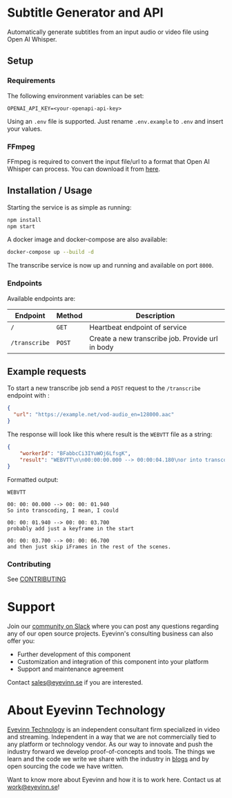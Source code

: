 # Subtitle Generator and API

Automatically generate subtitles from an input audio or video file using Open AI Whisper.

## Setup

### Requirements

The following environment variables can be set:
```text
OPENAI_API_KEY=<your-openapi-api-key>
```

Using an `.env` file is supported. Just rename `.env.example` to `.env` and insert your values.

### FFmpeg

FFmpeg is required to convert the input file/url to a format that Open AI Whisper can process. You can download it from [here](https://www.ffmpeg.org/download.html).

## Installation / Usage

Starting the service is as simple as running:

```bash
npm install
npm start
```

A docker image and docker-compose are also available:

```bash
docker-compose up --build -d
```

The transcribe service is now up and running and available on port `8000`.

### Endpoints

Available endpoints are:

| Endpoint                         | Method   | Description                                      |
| -------------------------------- | -------- | -------------------------------------------------|
| `/`                              | `GET`    | Heartbeat endpoint of service                    |
| `/transcribe`                    | `POST`   | Create a new transcribe job. Provide url in body |

## Example requests

To start a new transcribe job send a `POST` request to the `/transcribe` endpoint with :

```json
{
  "url": "https://example.net/vod-audio_en=128000.aac"
}
```

The response will look like this where result is the `WEBVTT` file as a string:

```json
{
    "workerId": "BFabbcCi3IYuWOj6LfsgK",
    "result": "WEBVTT\n\n00:00:00.000 --> 00:00:04.180\nor into transcoding I mean, I could probably add just the keyframe in the start and just\n\n00:00:04.180 --> 00:00:06.920\nskip I-frames and the rest of that.\n\n"
}
```

Formatted output:

```text
WEBVTT

00: 00: 00.000 --> 00: 00: 01.940
So into transcoding, I mean, I could

00: 00: 01.940 --> 00: 00: 03.700
probably add just a keyframe in the start

00: 00: 03.700 --> 00: 00: 06.700
and then just skip iFrames in the rest of the scenes.
```

### Contributing

See [CONTRIBUTING](CONTRIBUTING.md)

# Support

Join our [community on Slack](http://slack.streamingtech.se) where you can post any questions regarding any of our open source projects. Eyevinn's consulting business can also offer you:

- Further development of this component
- Customization and integration of this component into your platform
- Support and maintenance agreement

Contact [sales@eyevinn.se](mailto:sales@eyevinn.se) if you are interested.

# About Eyevinn Technology

[Eyevinn Technology](https://www.eyevinntechnology.se) is an independent consultant firm specialized in video and streaming. Independent in a way that we are not commercially tied to any platform or technology vendor. As our way to innovate and push the industry forward we develop proof-of-concepts and tools. The things we learn and the code we write we share with the industry in [blogs](https://dev.to/video) and by open sourcing the code we have written.

Want to know more about Eyevinn and how it is to work here. Contact us at work@eyevinn.se!
